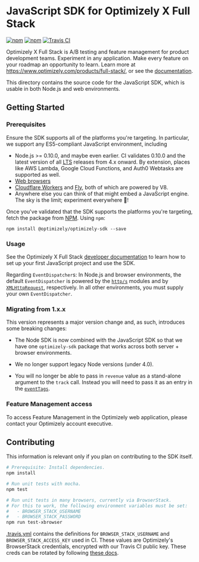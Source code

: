# JavaScript SDK for Optimizely X Full Stack
[![npm](https://img.shields.io/npm/v/%40optimizely%2Foptimizely-sdk.svg)](https://www.npmjs.com/package/@optimizely/optimizely-sdk)
[![npm](https://img.shields.io/npm/dm/%40optimizely%2Foptimizely-sdk.svg)](https://www.npmjs.com/package/@optimizely/optimizely-sdk)
[![Travis CI](https://img.shields.io/travis/optimizely/javascript-sdk.svg)](https://travis-ci.org/optimizely/javascript-sdk)

Optimizely X Full Stack is A/B testing and feature management for product development teams. Experiment in any application. Make every feature on your roadmap an opportunity to learn. Learn more at https://www.optimizely.com/products/full-stack/, or see the [documentation](https://developers.optimizely.com/x/solutions/sdks/reference/index.html?language=node).

This directory contains the source code for the JavaScript SDK, which is usable in both Node.js and web environments.

## Getting Started

### Prerequisites

Ensure the SDK supports all of the platforms you're targeting. In particular, we support any ES5-compliant JavaScript environment, including
  - Node.js >= 0.10.0, and maybe even earlier. CI validates 0.10.0 and the latest version of all [LTS](https://github.com/nodejs/Release) releases from 4.x onward. By extension, places like AWS Lambda, Google Cloud Functions, and Auth0 Webtasks are supported as well.
  - [Web browsers](https://caniuse.com/#feat=es5)
  - [Cloudflare Workers](https://developers.cloudflare.com/workers/) and [Fly](https://fly.io/), both of which are powered by V8.
  - Anywhere else you can think of that might embed a JavaScript engine. The sky is the limit; experiment everywhere 🚀!

Once you've validated that the SDK supports the platforms you're targeting, fetch the package from [NPM](https://www.npmjs.com/package/@optimizely/optimizely-sdk). Using `npm`:

```
npm install @optimizely/optimizely-sdk --save
```

### Usage
See the Optimizely X Full Stack [developer documentation](http://developers.optimizely.com/server/reference/index.html) to learn how to set up your first JavaScript project and use the SDK.

Regarding `EventDispatcher`s: In Node.js and browser environments, the default `EventDispatcher` is powered by the [`http/s`](https://nodejs.org/api/http.html) modules and by [`XMLHttpRequest`](https://developer.mozilla.org/en-US/docs/Web/API/XMLHttpRequest#Browser_compatibility), respectively. In all other environments, you must supply your own `EventDispatcher`.

### Migrating from 1.x.x

This version represents a major version change and, as such, introduces some breaking changes:

- The Node SDK is now combined with the JavaScript SDK so that we have one `optimizely-sdk` package that works across both server + browser environments.

- We no longer support legacy Node versions (under 4.0).

- You will no longer be able to pass in `revenue` value as a stand-alone argument to the `track` call. Instead you will need to pass it as an entry in the [`eventTags`](https://developers.optimizely.com/x/solutions/sdks/reference/index.html?language=javascript#event-tags).

### Feature Management access

To access Feature Management in the Optimizely web application, please contact your Optimizely account executive.

## Contributing
This information is relevant only if you plan on contributing to the SDK itself.

```sh
# Prerequisite: Install dependencies.
npm install

# Run unit tests with mocha.
npm test

# Run unit tests in many browsers, currently via BrowserStack.
# For this to work, the following environment variables must be set:
#   - BROWSER_STACK_USERNAME
#   - BROWSER_STACK_PASSWORD
npm run test-xbrowser
```

[.travis.yml](/.travis.yml) contains the definitions for `BROWSER_STACK_USERNAME` and `BROWSER_STACK_ACCESS_KEY` used in CI. These values are Optimizely's BrowserStack credentials, encrypted with our Travis CI public key. These creds can be rotated by following [these docs](https://docs.travis-ci.com/user/encrypting-files/).

